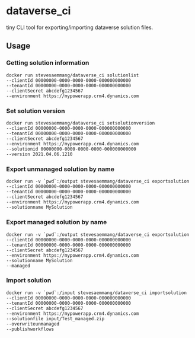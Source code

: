 # dataverse_ci
 tiny CLI tool for exporting/importing dataverse solution files.

## Usage

### Getting solution information
```
docker run stevesaemmang/dataverse_ci solutionlist 
--clientId 00000000-0000-0000-0000-000000000000 
--tenantId 00000000-0000-0000-0000-000000000000 
--clientSecret abcdefg1234567 
--environment https://mypowerapp.crm4.dynamics.com

```
### Set solution version
```
docker run stevesaemmang/dataverse_ci setsolutionversion 
--clientId 00000000-0000-0000-0000-000000000000 
--tenantId 00000000-0000-0000-0000-000000000000 
--clientSecret abcdefg1234567 
--environment https://mypowerapp.crm4.dynamics.com 
--solutionid 00000000-0000-0000-0000-000000000000 
--version 2021.04.06.1210

```
### Export unmanaged solution by name
```
docker run -v `pwd`:/output stevesaemmang/dataverse_ci exportsolution 
--clientId 00000000-0000-0000-0000-000000000000 
--tenantId 00000000-0000-0000-0000-000000000000 
--clientSecret abcdefg1234567 
--environment https://mypowerapp.crm4.dynamics.com 
--solutionname MySolution

```
### Export managed solution by name
```
docker run -v `pwd`:/output stevesaemmang/dataverse_ci exportsolution 
--clientId 00000000-0000-0000-0000-000000000000 
--tenantId 00000000-0000-0000-0000-000000000000 
--clientSecret abcdefg1234567 
--environment https://mypowerapp.crm4.dynamics.com 
--solutionname MySolution 
--managed

```
### Import solution
```
docker run -v `pwd`:/input stevesaemmang/dataverse_ci importsolution 
--clientId 00000000-0000-0000-0000-000000000000 
--tenantId 00000000-0000-0000-0000-000000000000 
--clientSecret abcdefg1234567 
--environment https://mypowerapp.crm4.dynamics.com 
--solutionfile input/Test_managed.zip 
--overwriteunmanaged 
--publishworkflows

```

